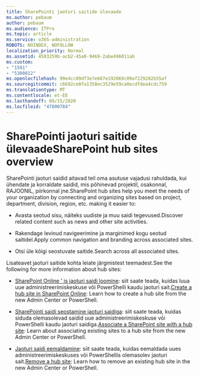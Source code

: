 ```yaml
---
title: SharePointi jaoturi saitide ülevaade
ms.author: pebaum
author: pebaum
ms.audience: ITPro
ms.topic: article
ms.service: o365-administration
ROBOTS: NOINDEX, NOFOLLOW
localization_priority: Normal
ms.assetid: 4583259b-acb2-45a0-9469-2abe496011ab
ms.custom:
- "1591"
- "5300012"
ms.openlocfilehash: 99e4cc09df3e7e687e192069c09af229202b55af
ms.sourcegitcommit: c6692ce0fa1358ec3529e59ca0ecdfdea4cdc759
ms.translationtype: MT
ms.contentlocale: et-EE
ms.lasthandoff: 09/15/2020
ms.locfileid: "47800784"
---
```

# <a name="sharepoint-hub-sites-overview"></a><span data-ttu-id="f0109-102">SharePointi jaoturi saitide ülevaade</span><span class="sxs-lookup"><span data-stu-id="f0109-102">SharePoint hub sites overview</span></span>

<span data-ttu-id="f0109-103">SharePointi jaoturi saidid aitavad teil oma asutuse vajadusi rahuldada, kui ühendate ja korraldate saidid, mis põhinevad projektil, osakonnal, RAJOONIL, piirkonnal jne.</span><span class="sxs-lookup"><span data-stu-id="f0109-103">SharePoint hub sites help you meet the needs of your organization by connecting and organizing sites based on project, department, division, region, etc. making it easier to:</span></span>

- <span data-ttu-id="f0109-104">Avasta seotud sisu, näiteks uudiste ja muu saidi tegevused.</span><span class="sxs-lookup"><span data-stu-id="f0109-104">Discover related content such as news and other site activities.</span></span>

- <span data-ttu-id="f0109-105">Rakendage levinud navigeerimine ja marginimed kogu seotud saitidel.</span><span class="sxs-lookup"><span data-stu-id="f0109-105">Apply common navigation and branding across associated sites.</span></span> 

- <span data-ttu-id="f0109-106">Otsi üle kõigi seostuvate saitide.</span><span class="sxs-lookup"><span data-stu-id="f0109-106">Search across all associated sites.</span></span>

<span data-ttu-id="f0109-107">Lisateavet jaoturi saitide kohta leiate järgmistest teemadest.</span><span class="sxs-lookup"><span data-stu-id="f0109-107">See the following for more information about hub sites:</span></span>
- <span data-ttu-id="f0109-108">[SharePoint Online ' is jaoturi saidi loomine](https://docs.microsoft.com/sharepoint/create-hub-site): siit saate teada, kuidas luua uue administreerimiskeskuse või PowerShelli kaudu jaoturi sait.</span><span class="sxs-lookup"><span data-stu-id="f0109-108">[Create a hub site in SharePoint Online](https://docs.microsoft.com/sharepoint/create-hub-site): Learn how to create a hub site from the new Admin Center or PowerShell.</span></span>

- <span data-ttu-id="f0109-109">[SharePointi saidi seostamine jaoturi saidiga](https://support.office.com/article/associate-a-sharepoint-site-with-a-hub-site-ae0009fd-af04-4d3d-917d-88edb43efc05): siit saate teada, kuidas siduda olemasolevad saidid uue administreerimiskeskuse või PowerShelli kaudu jaoturi saidiga.</span><span class="sxs-lookup"><span data-stu-id="f0109-109">[Associate a SharePoint site with a hub site](https://support.office.com/article/associate-a-sharepoint-site-with-a-hub-site-ae0009fd-af04-4d3d-917d-88edb43efc05): Learn about associating existing sites to a hub site from the new Admin Center or PowerShell.</span></span>

- <span data-ttu-id="f0109-110">[Jaoturi saidi eemaldamine](https://docs.microsoft.com/sharepoint/remove-hub-site): siit saate teada, kuidas eemaldada uues administreerimiskeskuses või PowerShellis olemasolev jaoturi sait.</span><span class="sxs-lookup"><span data-stu-id="f0109-110">[Remove a hub site](https://docs.microsoft.com/sharepoint/remove-hub-site): Learn how to remove an existing hub site in the new Admin Center or PowerShell.</span></span>

